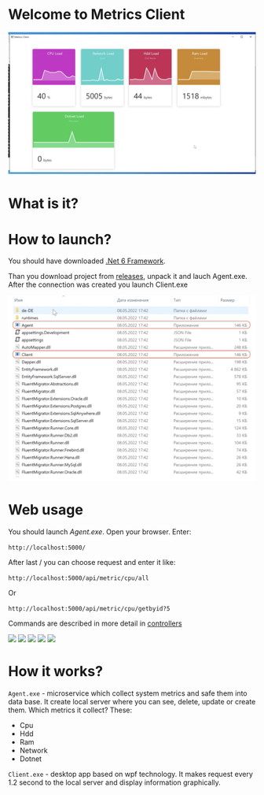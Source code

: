 # Welcome to Metrics Client
![](https://github.com/ddoo5/Metrics-Client/blob/vid/video/exampleofwork.png)
# What is it?

# How to launch?
You should have downloaded [.Net 6 Framework](https://dotnet.microsoft.com/en-us/download/dotnet/6.0).

Than you download project from [releases](https://github.com/ddoo5/Metrics-Client/releases), unpack it and lauch Agent.exe. After the connection was created you launch Client.exe


![](https://github.com/ddoo5/Metrics-Client/blob/vid/video/how%20to%20launch.png)

# Web usage
You should launch *Agent.exe*. Open your browser. Enter: 

```http://localhost:5000/```

After last / you can choose request and enter it like: 

```http://localhost:5000/api/metric/cpu/all```

Or

```http://localhost:5000/api/metric/cpu/getbyid?5```

Commands are described in more detail in [controllers](https://github.com/ddoo5/Metrics-Client/tree/main/Metrics%20Client%20Code/Agent/Controllers)


![](https://github.com/ddoo5/Metrics-Client/blob/vid/video/cpuexample.png)
![](https://github.com/ddoo5/Metrics-Client/blob/vid/video/dotnetexample.png)
![](https://github.com/ddoo5/Metrics-Client/blob/vid/video/hddexample.png)
![](https://github.com/ddoo5/Metrics-Client/blob/vid/video/networkexample.png)
![](https://github.com/ddoo5/Metrics-Client/blob/vid/video/ramexample.png)
# How it works?
```Agent.exe``` - microservice which collect system metrics and safe them into data base. It create local server where you can see, delete, update or create them. Which metrics it collect? These:

- Cpu
- Hdd
- Ram
- Network
- Dotnet

```Client.exe``` - desktop app based on wpf technology. It makes request every 1.2 second to the local server and display information graphically.
